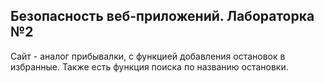 ## Безопасность веб-приложений. Лабораторка №2

Сайт - аналог прибывалки, с функцией добавления остановок в избранные.
Также есть функция поиска по названию остановки.